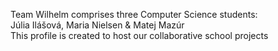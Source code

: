 Team Wilhelm comprises three Computer Science students:<br/>
Júlia Ilášová, Maria Nielsen & Matej Mazúr<br/>
This profile is created to host our collaborative school projects
